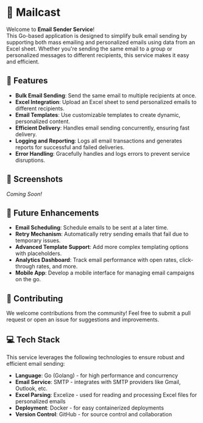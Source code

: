 # 📧 Mailcast

Welcome to **Email Sender Service**!  
This Go-based application is designed to simplify bulk email sending by supporting both mass emailing and personalized emails using data from an Excel sheet. Whether you're sending the same email to a group or personalized messages to different recipients, this service makes it easy and efficient.

## 🚀 Features

- **Bulk Email Sending**: Send the same email to multiple recipients at once.
- **Excel Integration**: Upload an Excel sheet to send personalized emails to different recipients.
- **Email Templates**: Use customizable templates to create dynamic, personalized content.
- **Efficient Delivery**: Handles email sending concurrently, ensuring fast delivery.
- **Logging and Reporting**: Logs all email transactions and generates reports for successful and failed deliveries.
- **Error Handling**: Gracefully handles and logs errors to prevent service disruptions.

## 📸 Screenshots

*Coming Soon!*

## 🔮 Future Enhancements

- **Email Scheduling**: Schedule emails to be sent at a later time.
- **Retry Mechanism**: Automatically retry sending emails that fail due to temporary issues.
- **Advanced Template Support**: Add more complex templating options with placeholders.
- **Analytics Dashboard**: Track email performance with open rates, click-through rates, and more.
- **Mobile App**: Develop a mobile interface for managing email campaigns on the go.

## 🤝 Contributing

We welcome contributions from the community! Feel free to submit a pull request or open an issue for suggestions and improvements.

## 💻 Tech Stack

This service leverages the following technologies to ensure robust and efficient email sending:

- **Language**: Go (Golang) - for high performance and concurrency
- **Email Service**: SMTP - integrates with SMTP providers like Gmail, Outlook, etc.
- **Excel Parsing**: Excelize - used for reading and processing Excel files for personalized emails
- **Deployment**: Docker - for easy containerized deployments
- **Version Control**: GitHub - for source control and collaboration
